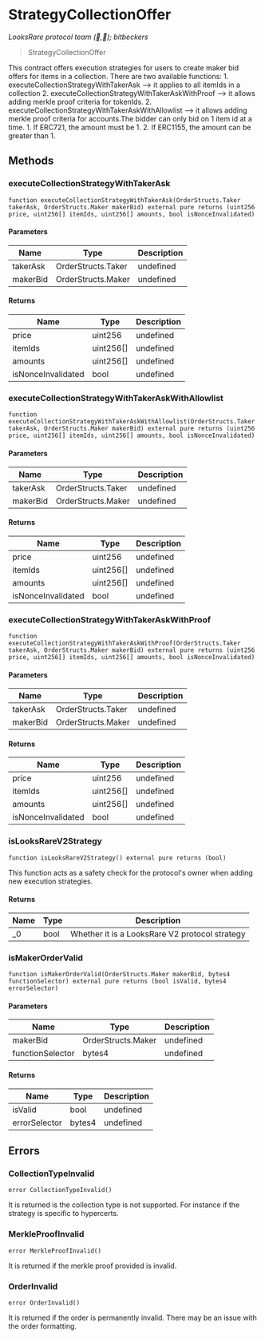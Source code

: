 # StrategyCollectionOffer

_LooksRare protocol team (👀,💎); bitbeckers_

> StrategyCollectionOffer

This contract offers execution strategies for users to create maker bid offers for items in a collection. There are two available functions: 1. executeCollectionStrategyWithTakerAsk --&gt; it applies to all itemIds in a collection 2. executeCollectionStrategyWithTakerAskWithProof --&gt; it allows adding merkle proof criteria for tokenIds. 2. executeCollectionStrategyWithTakerAskWithAllowlist --&gt; it allows adding merkle proof criteria for accounts.The bidder can only bid on 1 item id at a time. 1. If ERC721, the amount must be 1. 2. If ERC1155, the amount can be greater than 1.

## Methods

### executeCollectionStrategyWithTakerAsk

```solidity
function executeCollectionStrategyWithTakerAsk(OrderStructs.Taker takerAsk, OrderStructs.Maker makerBid) external pure returns (uint256 price, uint256[] itemIds, uint256[] amounts, bool isNonceInvalidated)
```

#### Parameters

| Name     | Type               | Description |
| -------- | ------------------ | ----------- |
| takerAsk | OrderStructs.Taker | undefined   |
| makerBid | OrderStructs.Maker | undefined   |

#### Returns

| Name               | Type      | Description |
| ------------------ | --------- | ----------- |
| price              | uint256   | undefined   |
| itemIds            | uint256[] | undefined   |
| amounts            | uint256[] | undefined   |
| isNonceInvalidated | bool      | undefined   |

### executeCollectionStrategyWithTakerAskWithAllowlist

```solidity
function executeCollectionStrategyWithTakerAskWithAllowlist(OrderStructs.Taker takerAsk, OrderStructs.Maker makerBid) external pure returns (uint256 price, uint256[] itemIds, uint256[] amounts, bool isNonceInvalidated)
```

#### Parameters

| Name     | Type               | Description |
| -------- | ------------------ | ----------- |
| takerAsk | OrderStructs.Taker | undefined   |
| makerBid | OrderStructs.Maker | undefined   |

#### Returns

| Name               | Type      | Description |
| ------------------ | --------- | ----------- |
| price              | uint256   | undefined   |
| itemIds            | uint256[] | undefined   |
| amounts            | uint256[] | undefined   |
| isNonceInvalidated | bool      | undefined   |

### executeCollectionStrategyWithTakerAskWithProof

```solidity
function executeCollectionStrategyWithTakerAskWithProof(OrderStructs.Taker takerAsk, OrderStructs.Maker makerBid) external pure returns (uint256 price, uint256[] itemIds, uint256[] amounts, bool isNonceInvalidated)
```

#### Parameters

| Name     | Type               | Description |
| -------- | ------------------ | ----------- |
| takerAsk | OrderStructs.Taker | undefined   |
| makerBid | OrderStructs.Maker | undefined   |

#### Returns

| Name               | Type      | Description |
| ------------------ | --------- | ----------- |
| price              | uint256   | undefined   |
| itemIds            | uint256[] | undefined   |
| amounts            | uint256[] | undefined   |
| isNonceInvalidated | bool      | undefined   |

### isLooksRareV2Strategy

```solidity
function isLooksRareV2Strategy() external pure returns (bool)
```

This function acts as a safety check for the protocol&#39;s owner when adding new execution strategies.

#### Returns

| Name | Type | Description                                    |
| ---- | ---- | ---------------------------------------------- |
| \_0  | bool | Whether it is a LooksRare V2 protocol strategy |

### isMakerOrderValid

```solidity
function isMakerOrderValid(OrderStructs.Maker makerBid, bytes4 functionSelector) external pure returns (bool isValid, bytes4 errorSelector)
```

#### Parameters

| Name             | Type               | Description |
| ---------------- | ------------------ | ----------- |
| makerBid         | OrderStructs.Maker | undefined   |
| functionSelector | bytes4             | undefined   |

#### Returns

| Name          | Type   | Description |
| ------------- | ------ | ----------- |
| isValid       | bool   | undefined   |
| errorSelector | bytes4 | undefined   |

## Errors

### CollectionTypeInvalid

```solidity
error CollectionTypeInvalid()
```

It is returned is the collection type is not supported. For instance if the strategy is specific to hypercerts.

### MerkleProofInvalid

```solidity
error MerkleProofInvalid()
```

It is returned if the merkle proof provided is invalid.

### OrderInvalid

```solidity
error OrderInvalid()
```

It is returned if the order is permanently invalid. There may be an issue with the order formatting.
